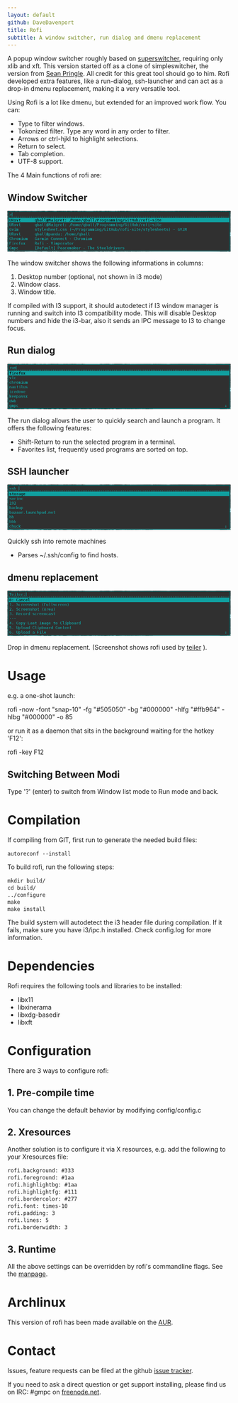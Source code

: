 ```yaml
---
layout: default
github: DaveDavenport
title: Rofi
subtitle: A window switcher, run dialog and dmenu replacement
---
```


A popup window switcher roughly based on [superswitcher](http://code.google.com/p/superswitcher/), requiring only xlib and xft.
This version started off as a clone of simpleswitcher, the version from [Sean
Pringle](http://github.com/seanpringle/simpleswitcher). All credit for this great tool should go to him.
Rofi developed extra features, like a run-dialog, ssh-launcher and can act as a drop-in dmenu
replacement, making it a very versatile tool.

Using Rofi is a lot like dmenu, but extended for an improved work flow. You can: 

* Type to filter windows.
* Tokonized filter. Type any word in any order to filter.
* Arrows or ctrl-hjkl to highlight selections.
* Return to select.
* Tab completion.
* UTF-8 support.

The 4 Main functions of rofi are:

## Window Switcher

![Window List](images/rofi/window-list.png)

The window switcher shows the following informations in columns:

1. Desktop number (optional, not shown in i3 mode)
2. Window class.
3. Window title.

If compiled with I3 support, it should autodetect if I3 window manager is running and switch into 
I3 compatibility mode. This will disable Desktop numbers and hide the i3-bar, also it sends an IPC
message to I3 to change focus.

## Run dialog

![run dialog](images/rofi/run-dialog.png)

The run dialog allows the user to quickly search and launch a program.
It offers the following features:

  - Shift-Return to run the selected program in a terminal.
  - Favorites list, frequently used programs are sorted on top.

## SSH launcher

![SSH Launcher](images/rofi/ssh-dialog.png)

Quickly ssh into remote machines

  - Parses ~/.ssh/config to find hosts.


## dmenu replacement

![DMENU replacement (running teiler)](images/rofi/dmenu-replacement.png)

Drop in dmenu replacement. (Screenshot shows rofi used by
[teiler](https://github.com/carnager/teiler) ).


# Usage

e.g. a one-shot launch:

  rofi -now -font "snap-10" -fg "#505050" -bg "#000000" -hlfg "#ffb964" -hlbg "#000000" -o 85

or run it as a daemon that sits in the background waiting for the hotkey 'F12':

  rofi -key F12

## Switching Between Modi

Type '?' (enter)  to switch from Window list mode to Run mode and back.

# Compilation

If compiling from GIT, first run to generate the needed build files:

    autoreconf --install

To build rofi, run the following steps:

    mkdir build/
    cd build/
    ../configure
    make
    make install

The build system will autodetect the i3 header file during compilation. If it fails, make sure you 
have i3/ipc.h installed. Check config.log for more information. 

# Dependencies

Rofi requires the following tools and libraries to be installed:

 * libx11
 * libxinerama
 * libxdg-basedir
 * libxft 

# Configuration

There are 3 ways to configure rofi:

## 1. Pre-compile time

You can change the default behavior by modifying config/config.c

## 2. Xresources

Another solution is to configure it via X resources, e.g. add the following to your 
Xresources file:

    rofi.background: #333
    rofi.foreground: #1aa
    rofi.highlightbg: #1aa
    rofi.highlightfg: #111
    rofi.bordercolor: #277
    rofi.font: times-10
    rofi.padding: 3
    rofi.lines: 5
    rofi.borderwidth: 3

## 3. Runtime

All the above settings can be overridden by rofi's commandline flags.
See the [manpage](manpage.html).

# Archlinux

This version of rofi has been made available on the
[AUR](https://aur.archlinux.org/packages/rofi-git/).

# Contact

Issues, feature requests can be filed at the github [issue
tracker](https://github.com/DaveDavenport/rofi/issues).

If you need to ask a direct question or get support installing, please find us on IRC: #gmpc on
[freenode.net](https://webchat.freenode.net/?channels=#gmpc).

